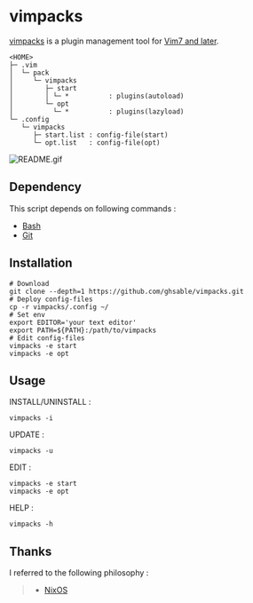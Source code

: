 # vimpacks
[vimpacks](https://ghsable.github.io/vimpacks/) is a plugin management tool for [Vim7 and later](https://github.com/vim/vim).

    <HOME>
    ├─ .vim
    │  └─ pack
    │     └─ vimpacks
    │        ├─ start
    │        │ └─ *          : plugins(autoload)
    │        └─ opt
    │          └─ *          : plugins(lazyload)
    └─ .config
       └─ vimpacks
          ├─ start.list : config-file(start)
          └─ opt.list   : config-file(opt)

![README.gif](https://raw.githubusercontent.com/ghsable/vimpacks/main/README.gif)

## Dependency
This script depends on following commands :
* [Bash](https://www.gnu.org/software/bash/)
* [Git](https://github.com/git/git)

## Installation

    # Download
    git clone --depth=1 https://github.com/ghsable/vimpacks.git
    # Deploy config-files
    cp -r vimpacks/.config ~/
    # Set env
    export EDITOR='your text editor'
    export PATH=${PATH}:/path/to/vimpacks
    # Edit config-files
    vimpacks -e start
    vimpacks -e opt

## Usage
INSTALL/UNINSTALL :

    vimpacks -i

UPDATE :

    vimpacks -u

EDIT :

    vimpacks -e start
    vimpacks -e opt

HELP :

    vimpacks -h

## Thanks
I referred to the following philosophy :
> * [NixOS](https://nixos.org/)
